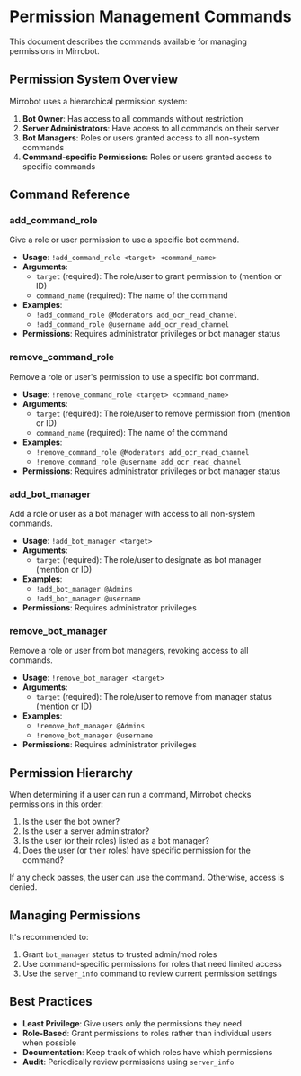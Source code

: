 # Permission Management Commands

This document describes the commands available for managing permissions in Mirrobot.

## Permission System Overview

Mirrobot uses a hierarchical permission system:

1. **Bot Owner**: Has access to all commands without restriction
2. **Server Administrators**: Have access to all commands on their server
3. **Bot Managers**: Roles or users granted access to all non-system commands
4. **Command-specific Permissions**: Roles or users granted access to specific commands

## Command Reference

### add_command_role
Give a role or user permission to use a specific bot command.

- **Usage**: `!add_command_role <target> <command_name>`
- **Arguments**: 
  - `target` (required): The role/user to grant permission to (mention or ID)
  - `command_name` (required): The name of the command
- **Examples**: 
  - `!add_command_role @Moderators add_ocr_read_channel`
  - `!add_command_role @username add_ocr_read_channel`
- **Permissions**: Requires administrator privileges or bot manager status

### remove_command_role
Remove a role or user's permission to use a specific bot command.

- **Usage**: `!remove_command_role <target> <command_name>`
- **Arguments**: 
  - `target` (required): The role/user to remove permission from (mention or ID)
  - `command_name` (required): The name of the command
- **Examples**: 
  - `!remove_command_role @Moderators add_ocr_read_channel`
  - `!remove_command_role @username add_ocr_read_channel`
- **Permissions**: Requires administrator privileges or bot manager status

### add_bot_manager
Add a role or user as a bot manager with access to all non-system commands.

- **Usage**: `!add_bot_manager <target>`
- **Arguments**: 
  - `target` (required): The role/user to designate as bot manager (mention or ID)
- **Examples**: 
  - `!add_bot_manager @Admins`
  - `!add_bot_manager @username`
- **Permissions**: Requires administrator privileges

### remove_bot_manager
Remove a role or user from bot managers, revoking access to all commands.

- **Usage**: `!remove_bot_manager <target>`
- **Arguments**: 
  - `target` (required): The role/user to remove from manager status (mention or ID)
- **Examples**: 
  - `!remove_bot_manager @Admins`
  - `!remove_bot_manager @username`
- **Permissions**: Requires administrator privileges

## Permission Hierarchy

When determining if a user can run a command, Mirrobot checks permissions in this order:

1. Is the user the bot owner?
2. Is the user a server administrator?
3. Is the user (or their roles) listed as a bot manager?
4. Does the user (or their roles) have specific permission for the command?

If any check passes, the user can use the command. Otherwise, access is denied.

## Managing Permissions

It's recommended to:

1. Grant `bot_manager` status to trusted admin/mod roles
2. Use command-specific permissions for roles that need limited access
3. Use the `server_info` command to review current permission settings

## Best Practices

- **Least Privilege**: Give users only the permissions they need
- **Role-Based**: Grant permissions to roles rather than individual users when possible
- **Documentation**: Keep track of which roles have which permissions
- **Audit**: Periodically review permissions using `server_info`
